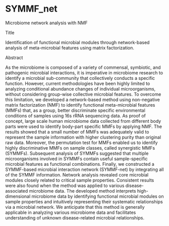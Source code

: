 # SYMMF_net
Microbiome network analysis with NMF


Title

Identification of functional microbial modules through network-based analysis of meta-microbial features using matrix factorization.


Abstract

 As the microbiome is composed of a variety of commensal, symbiotic, and pathogenic microbial interactions, it is imperative in microbiome research to identify a microbial sub-community that collectively conducts a specific function. However, current methodologies have been highly limited to analyzing conditional abundance changes of individual microorganisms, without considering group-wise collective microbial features. To overcome this limitation, we developed a network-based method using non-negative matrix factorization (NMF) to identify functional meta-microbial features (MMFs) that, as a group, better discriminate specific environmental conditions of samples using 16s rRNA sequencing data. 
 As proof of concept, large scale human microbiome data collected from different body parts were used to identify body-part specific MMFs by applying NMF. The results showed that a small number of MMFs was adequately valid to represent the sample information with higher clustering purity than original raw data. Moreover, the permutation test for MMFs enabled us to identify highly discriminative MMFs on sample classes, called synergistic MMFs (SYMMFs). Subsequent analysis of SYMMFs suggested that multiple microorganisms involved in SYMMFs contain useful sample-specific microbial features as functional combinations. Finally, we constructed a SYMMF-based microbial interaction network (SYMMF-net) by integrating all of the SYMMF information. Network analysis revealed core microbial modules closely related to critical sample properties. Consistent results were also found when the method was applied to various disease-associated microbiome data.
 The developed method interprets high-dimensional microbiome data by identifying functional microbial modules on sample properties and intuitively representing their systematic relationships via a microbial network. We anticipate that this method is generally applicable in analyzing various microbiome data and facilitates understanding of unknown disease-related microbial relationships.


